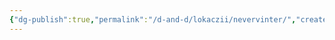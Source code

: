 ```yaml
---
{"dg-publish":true,"permalink":"/d-and-d/lokaczii/nevervinter/","created":"2023-12-18T12:31:46.000+04:00","updated":"2023-12-27T22:02:49.400+04:00"}
---
```


